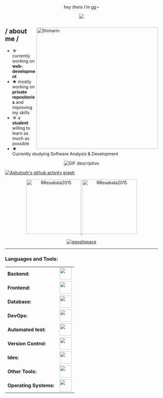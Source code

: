 <p align="center">
  <span><em>hey there I'm gg⋆ </em></span>
</p>



<p align = center ><img src="https://i.pinimg.com/736x/73/e5/0a/73e50ad3d7e8dfa9947c9218db29823f.jpg"> </p>

<div>

<img align="right" width="400" alt="Shimarin" src="https://i.pinimg.com/474x/df/fc/96/dffc96d5d46da60001a288db0dd151d1.jpg"/>

<h2> / about me /</h2>
  
- ☆ currently working on **web-development**
- ★ mostly working on **private repositories** and improving my skills
- ☆ a **student** willing to learn as much as possible
- ★ Currently studying Software Analysis & Development


<p align="center">
  <img src="https://media.tenor.com/Eo809pAALoYAAAAj/bat.gif" alt="GIF descriptivo">
</p>



[![Ashutosh's github activity graph](https://github-readme-activity-graph.vercel.app/graph?username=ggsgitspace&bg_color=141414&color=89bdd3&line=89bdd3&point=d3d3d3&area=true&hide_border=true)](https://github.com/ashutosh00710/github-readme-activity-graph)

<div align="center">
  <a href="https://github.com/ggsgitspace">
    <img height="180em" src="https://github-readme-stats.vercel.app/api/top-langs?username=ggsgitspace&show_icons=true&locale=en&layout=compact&theme=dark&langs_count=6&hide_border=true&bg_color=141414&title_color=f0f8ff&text_color=f0f8ff&icon_color=89bdd3&border_color=6e7681" alt="RResabala2015"/>
    <img height="180em" src="https://github-readme-stats.vercel.app/api?username=ggsgitspace&show_icons=true&locale=en&layout=compact&theme=dark&hide_border=true&bg_color=0d1117&title_color=f0f8ff&text_color=f0f8ff&icon_color=89bdd3&border_color=6e7681" alt="RResabala2015"/>
  </a>
</div>
<p align="center">
  <a href="https://github.com/ggsgitspace">
    <img src="https://github-readme-streak-stats.herokuapp.com/?user=ggsgitspace&&theme=dark&background=0d1117&stroke=6e7681&ring=89bdd3&fire=89bdd3&currStreakNum=f0f8ff&currStreakLabel=f0f8ff&sideNums=f0f8ff&sideLabels=f0f8ff" alt="ggsgitspace" />
  </a>
</p>

-----------

<h3 align="left">Languages and Tools:</h3>
<table>
  <tr>
    <td style="font-weight: bold; padding-right: 10px; vertical-align: center; border: none;">Backend:</td>
    <td><img height="40" src=""/></td>
  </tr>
  <tr>
    <td style="font-weight: bold; padding-right: 10px; vertical-align: center;">Frontend:</td>
    <td><img height="40" src=""/></td>
  </tr>
  <tr>
    <td style="font-weight: bold; padding-right: 10px; vertical-align: center; border: none;">Database:</td>
    <td><img height="40" src=""/></td>
  </tr>
  <tr>
    <td style="font-weight: bold; padding-right: 10px; vertical-align: center; border: none;">DevOps:</td>
    <td><img height="40" src=""/></td>
  </tr>
  <tr>
    <td style="font-weight: bold; padding-right: 10px; vertical-align: center; border: none;">Automated test:</td>
    <td><img height="40" src=""/></td>
  </tr>
  <tr>
    <td style="font-weight: bold; padding-right: 10px; vertical-align: center; border: none;">Version Control:</td>
    <td><img height="40" src=""/></td>
  </tr>
  <tr>
    <td style="font-weight: bold; padding-right: 10px; vertical-align: center; border: none;">Ides:</td>
    <td><img height="40" src="https://th.bing.com/th/id/OIP.6bqzd_H6Qci-hr1UmG1tRAHaHa?rs=1&pid=ImgDetMain"/></td>
  </tr>
  <tr>
    <td style="font-weight: bold; padding-right: 10px; vertical-align: center; border: none;">Other Tools:</td>
    <td><img height="40" src=""/></td>
  </tr>
  <tr>
    <td style="font-weight: bold; padding-right: 10px; vertical-align: center; border: none;">Operating Systems:</td>
    <td><img height="40" src=""/></td>
  </tr>
</table>
